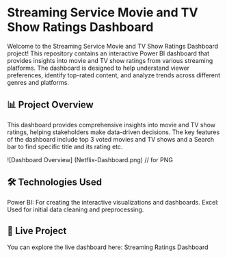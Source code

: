 # Streaming Service Movie and TV Show Ratings Dashboard
Welcome to the Streaming Service Movie and TV Show Ratings Dashboard project! This repository contains an interactive Power BI dashboard that provides insights into movie and TV show ratings from various streaming platforms. The dashboard is designed to help understand viewer preferences, identify top-rated content, and analyze trends across different genres and platforms.

## 📊 Project Overview
This dashboard provides comprehensive insights into movie and TV show ratings, helping stakeholders make data-driven decisions.
The key features of the dashboard include top 3 voted movies and TV shows and a Search bar to find specific title and its rating etc.

![Dashboard Overview] (Netflix-Dashboard.png) // for PNG

## 🛠️ Technologies Used
Power BI: For creating the interactive visualizations and dashboards.
Excel: Used for initial data cleaning and preprocessing.

## 🚀 Live Project
You can explore the live dashboard here: Streaming Ratings Dashboard
